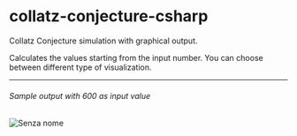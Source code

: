 # collatz-conjecture-csharp
Collatz Conjecture simulation with graphical output. 

Calculates the values starting from the input number. 
You can choose between different type of visualization.
  
  
-----
###### Sample output with 600 as input value
![Senza nome](https://user-images.githubusercontent.com/61376940/159368772-edfcc60b-8075-48b7-b930-a3288efef457.png)
